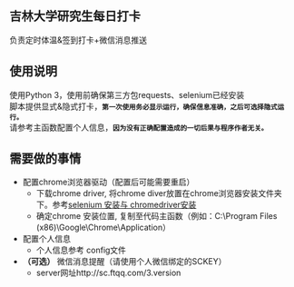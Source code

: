 ## 吉林大学研究生每日打卡
负责定时体温&签到打卡+微信消息推送
## 使用说明
使用Python 3，使用前确保第三方包requests、selenium已经安装  
脚本提供显式&隐式打卡，**`第一次使用务必显示运行，确保信息准确，之后可选择隐式运行。`**  
请参考主函数配置个人信息，**`因为没有正确配置造成的一切后果与程序作者无关。`**  
## 需要做的事情
* 配置chrome浏览器驱动（配置后可能需要重启）
  *  下载chrome driver, 将chrome diver放置在chrome浏览器安装文件夹下。参考[selenium 安装与 chromedriver安装](https://www.cnblogs.com/lfri/p/10542797.html)
  *  确定chrome 安装位置, 复制至代码主函数（例如：C:\Program Files (x86)\Google\Chrome\Application）
* 配置个人信息
  * 个人信息参考 config文件
* **（可选）** 微信消息提醒（请使用个人微信绑定的SCKEY）
  * server网址http://sc.ftqq.com/3.version
